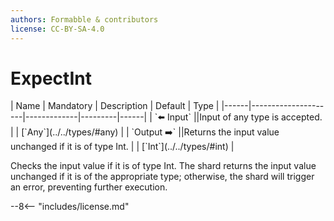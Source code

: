 ```yaml
---
authors: Formabble & contributors
license: CC-BY-SA-4.0
---
```



# ExpectInt

<div class="sh-parameters" markdown="1">
| Name | Mandatory | Description | Default | Type |
|------|---------------------|-------------|---------|------|
| `⬅️ Input` ||Input of any type is accepted. | | [`Any`](../../types/#any) |
| `Output ➡️` ||Returns the input value unchanged if it is of type Int. | | [`Int`](../../types/#int) |

</div>

Checks the input value if it is of type Int. The shard returns the input value unchanged if it is of the appropriate type; otherwise, the shard will trigger an error, preventing further execution.

--8<-- "includes/license.md"

